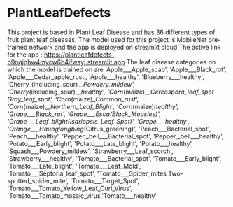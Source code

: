 # PlantLeafDefects
This project is based in Plant Leaf Disease and has 36 different types of fruit plant leaf diseases.
The model used for this project is MobileNet pre-trained network and the app is deployed on streamlit cloud
The active link for the app : https://plantleafdefects-b9nqjqhw4mycw6b4ifwsyj.streamlit.app
The leaf disease categories on which the model is trained on are 'Apple___Apple_scab', 'Apple___Black_rot', 'Apple___Cedar_apple_rust', 'Apple___healthy', 'Blueberry___healthy', 'Cherry_(including_sour)___Powdery_mildew', 'Cherry_(including_sour)___healthy', 
'Corn_(maize)___Cercospora_leaf_spot Gray_leaf_spot', 'Corn_(maize)___Common_rust_', 'Corn_(maize)___Northern_Leaf_Blight', 
'Corn_(maize)___healthy', 'Grape___Black_rot', 'Grape___Esca_(Black_Measles)', 'Grape___Leaf_blight_(Isariopsis_Leaf_Spot)', 
'Grape___healthy', 'Orange___Haunglongbing_(Citrus_greening)', 'Peach___Bacterial_spot', 'Peach___healthy', 
'Pepper,_bell___Bacterial_spot', 'Pepper,_bell___healthy', 'Potato___Early_blight', 'Potato___Late_blight', 
'Potato___healthy', 'Squash___Powdery_mildew', 'Strawberry___Leaf_scorch', 'Strawberry___healthy', 
'Tomato___Bacterial_spot', 'Tomato___Early_blight', 'Tomato___Late_blight', 'Tomato___Leaf_Mold', 
'Tomato___Septoria_leaf_spot', 'Tomato___Spider_mites Two-spotted_spider_mite', 
'Tomato___Target_Spot', 'Tomato___Tomato_Yellow_Leaf_Curl_Virus', 'Tomato___Tomato_mosaic_virus,'Tomato___healthy'
